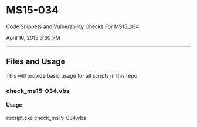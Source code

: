 # MS15-034
Code Snippets and Vulnerability Checks For MS15_034

April 16, 2015 3:30 PM
***

## Files and Usage
This will provide basic usage for all scripts in this repo

### check_ms15-034.vbs
#### Usage
   cscript.exe check_ms15-034.vbs <ip or hostname>
